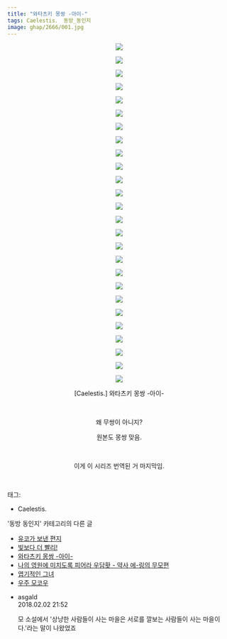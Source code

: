 ```yaml
---
title: "와타츠키 몽쌍 -아이-"
tags: Caelestis． 동방_동인지
image: ghap/2666/001.jpg
---
```

<div class="article">
<p style="text-align: center; clear: none; float: none;"><img src="{{ site.nasurl }}/ghap/2666/001.jpg"/></p>
<p style="text-align: center; clear: none; float: none;"><img src="{{ site.nasurl }}/ghap/2666/002.jpg"/></p>
<p style="text-align: center; clear: none; float: none;"><img src="{{ site.nasurl }}/ghap/2666/003.jpg"/></p>
<p style="text-align: center; clear: none; float: none;"><img src="{{ site.nasurl }}/ghap/2666/004.jpg"/></p>
<p style="text-align: center; clear: none; float: none;"><img src="{{ site.nasurl }}/ghap/2666/005.jpg"/></p>
<p style="text-align: center; clear: none; float: none;"><img src="{{ site.nasurl }}/ghap/2666/006.jpg"/></p>
<p style="text-align: center; clear: none; float: none;"><img src="{{ site.nasurl }}/ghap/2666/007.jpg"/></p>
<p style="text-align: center; clear: none; float: none;"><img src="{{ site.nasurl }}/ghap/2666/008.jpg"/></p>
<p style="text-align: center; clear: none; float: none;"><img src="{{ site.nasurl }}/ghap/2666/009.jpg"/></p>
<p style="text-align: center; clear: none; float: none;"><img src="{{ site.nasurl }}/ghap/2666/010.jpg"/></p>
<p style="text-align: center; clear: none; float: none;"><img src="{{ site.nasurl }}/ghap/2666/011.jpg"/></p>
<p style="text-align: center; clear: none; float: none;"><img src="{{ site.nasurl }}/ghap/2666/012.jpg"/></p>
<p style="text-align: center; clear: none; float: none;"><img src="{{ site.nasurl }}/ghap/2666/013.jpg"/></p>
<p style="text-align: center; clear: none; float: none;"><img src="{{ site.nasurl }}/ghap/2666/014.jpg"/></p>
<p style="text-align: center; clear: none; float: none;"><img src="{{ site.nasurl }}/ghap/2666/015.jpg"/></p>
<p style="text-align: center; clear: none; float: none;"><img src="{{ site.nasurl }}/ghap/2666/016.jpg"/></p>
<p style="text-align: center; clear: none; float: none;"><img src="{{ site.nasurl }}/ghap/2666/017.jpg"/></p>
<p style="text-align: center; clear: none; float: none;"><img src="{{ site.nasurl }}/ghap/2666/018.jpg"/></p>
<p style="text-align: center; clear: none; float: none;"><img src="{{ site.nasurl }}/ghap/2666/019.jpg"/></p>
<p style="text-align: center; clear: none; float: none;"><img src="{{ site.nasurl }}/ghap/2666/020.jpg"/></p>
<p style="text-align: center; clear: none; float: none;"><img src="{{ site.nasurl }}/ghap/2666/021.jpg"/></p>
<p style="text-align: center; clear: none; float: none;"><img src="{{ site.nasurl }}/ghap/2666/022.jpg"/></p>
<p style="text-align: center; clear: none; float: none;"><img src="{{ site.nasurl }}/ghap/2666/023.jpg"/></p>
<p style="text-align: center; clear: none; float: none;"><img src="{{ site.nasurl }}/ghap/2666/024.jpg"/></p>
<p style="text-align: center; clear: none; float: none;"><img src="{{ site.nasurl }}/ghap/2666/025.jpg"/></p>
<p style="text-align: center; clear: none; float: none;"><img src="{{ site.nasurl }}/ghap/2666/026.jpg"/></p>
<p style="text-align: center; clear: none; float: none;">[Caelestis.] 와타츠키 몽쌍 -아이-</p>
<p style="text-align: center; clear: none; float: none;"><br/></p>
<p style="text-align: center; clear: none; float: none;">왜 무쌍이 아니지?</p>
<p style="text-align: center; clear: none; float: none;">원본도 몽쌍 맞음.</p>
<p style="text-align: center; clear: none; float: none;"><br/></p>
<p style="text-align: center; clear: none; float: none;">이게 이 시리즈 번역된 거 마지막임.</p>
<p><br/></p>
</div><div class="tagTrail">
<p>태그: </p>
<ul>
<li>Caelestis.</li>
</ul>
</div><div class="another">
<p>'동방 동인지' 카테고리의 다른 글</p>
<ul>
<li><a href="/2016-10-22-ghap_2668">유코가 보낸 편지</a></li>
<li><a href="/2016-10-22-ghap_2667">빛보다 더 빨리!</a></li>
<li><a href="/2016-10-22-ghap_2666">와타츠키 몽쌍 -아이-</a></li>
<li><a href="/2016-10-22-ghap_2665">나의 영원에 미치도록 피어라 우담홧 - 약사 에-링의 무모편</a></li>
<li><a href="/2016-10-22-ghap_2664">엽기적인 그녀</a></li>
<li><a href="/2016-10-22-ghap_2663">우주 모코우</a></li>
</ul>
</div><div class="cb_module cb_fluid">
<div class="cb_wrt cb_profile">
<div class="comment">
<ul>
<li class="cb_thumb_off" id="comment15190453">
<div class="cb_comment_area">
<div class="cb_info_area">
<div class="cb_section">
<span class="cb_nick_name">asgald</span>
</div>
<div class="cb_section">
<span class="cb_date">2018.02.02 21:52 </span>
</div>
</div>
<div class="cb_dsc_comment">
<p class="cb_dsc">
											모 소설에서 '상냥한 사람들이 사는 마을은 서로를 깔보는 사람들이 사는 마을이다.'라는 말이 나왔었죠
										</p>
</div>
</div></li>
</ul>
</div>
</div><!-- commentList close -->
</div>